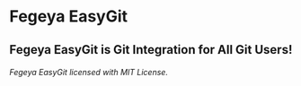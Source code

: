 # Fegeya EasyGit
## Fegeya EasyGit is Git Integration for All Git Users!

###### Fegeya EasyGit licensed with MIT License.
